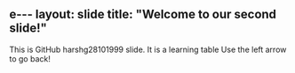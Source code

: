 e---
layout: slide
title: "Welcome to our second slide!"
---
This is GitHub harshg28101999 slide. It is a learning table
Use the left arrow to go back!
